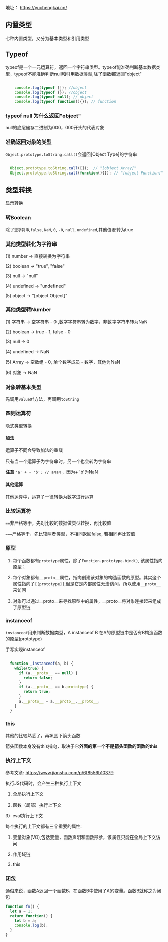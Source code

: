 地址： https://yuchengkai.cn/

## 内置类型

七种内置类型，又分为基本类型和引用类型

## Typeof

typeof是一个一元运算符，返回一个字符串类型。typeof能准确判断基本数据类型，typeof不能准确判断null和引用数据类型,除了函数都返回"object"

```javascript

    console.log(typeof []); //object
    console.log(typeof {}); //object
    console.log(typeof null); // object
    console.log(typeof function(){}); // function

```

### typeof null 为什么返回"object"

null的底层储存二进制为000，000开头的代表对象

### 准确返回对象的类型

`Object.prototype.toString.call()`会返回[Object Type]的字符串

```javascript

  Object.prototype.toString.call([]);  // "[object Array]"
  Object.prototype.toString.call(function(){}); // "[object Function]"

```


## 类型转换

显示转换

### 转Boolean

除了`空字符串`,`false`, `NaN`, `0`, `-0`, `null`, `undefined`,其他值都转为true

### 其他类型转化为字符串

(1) number -> 直接转换为字符串

(2) boolean -> "true", "false"

(3) null -> "null"

(4) undefined -> "undefined"

(5) object -> "[object Object]"

### 其他类型转Number

(1) 字符串 -> 空字符串 - 0 ,数字字符串转为数字，非数字字符串转为NaN

(2) boolean -> true - 1, false - 0

(3) null -> 0

(4) undefined -> NaN

(5) Array -> 空数组 - 0, 单个数字成员 - 数字，其他为NaN

(6) 对象 ->  NaN

### 对象转基本类型

先调用`valueOf`方法，再调用`toString`


### 四则运算符

隐式类型转换

#### 加法

运算子不同会导致加法的重载

只有当一个运算子为字符串时，另一个也会转为字符串

**注意** `'a' + + 'b'; // aNaN` ，因为+ 'b'为NaN

#### 其他运算

其他运算中，运算子一律转换为数字进行运算


### 比较运算符

`==`非严格等于，先对比较的数据做类型转换，再比较值

`===`严格等于，先比较两者类型，不相同返回false, 若相同再比较值


### 原型

1. 每个函数都有`prototype`属性，除了`Function.prototype.bind()`, 该属性指向原型；

2. 每个对象都有`__proto__`属性，指向创建该对象的构造函数的原型。其实这个属性指向了`[[prototype]]`,但是它是内部属性无法访问，所以使用`__proto__`来访问

3. 对象可以通过__proto__来寻找原型中的属性，__proto__将对象连接起来组成了原型链


### instanceof 

`instanceof`用来判断数据类型，A instanceof B 在A的原型链中是否有B构造函数的原型(prototype)

手写实现instanceof

```javascript

  function _instanceof(a, b) {
    while(true) {
      if (a.__proto__ == null) {
        return false;
      } 
      if (a.__proto__ == b.prototype) {
        return true;
      }
      a.__proto__ = a.__proto__.__proto__;
    }
  }

```

### this 

  其他的比较熟悉了，再巩固下箭头函数

  箭头函数本身没有this指向，取决于它**外面的第一个不是箭头函数的函数的this**


### 执行上下文

参考文章: https://www.jianshu.com/p/6f8556b10379

执行JS代码时，会产生三种执行上下文

1) 全局执行上下文

2) 函数（局部）执行上下文

3）eval执行上下文

每个执行的上下文都有三个重要的属性: 

1) 变量对象(VO),包括变量，函数声明和函数形参，该属性只能在全局上下文访问

2) 作用域链

3) this


### 闭包

通俗来说，函数A返回一个函数B，在函数B中使用了A的变量。函数B就称之为闭包

```javascript
function fn() {
  let a = 1; 
  return function() {
    let b = a;
    console.log(b);
  }
}

```